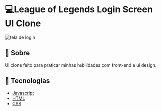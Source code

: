# 💻League of Legends Login Screen UI Clone
![tela de login](https://user-images.githubusercontent.com/62511035/103363843-ef96f980-4a9a-11eb-9fc9-4cc7f5fa43cb.png)

## :bookmark: Sobre
UI clone feito para praticar minhas habilidades com front-end e ui design.

 ## :rocket: Tecnologias

-  [Javascript](https://www.typescriptlang.org/)
-  [HTML](https://nodejs.org/en/)
-  [CSS](https://reactjs.org/)
